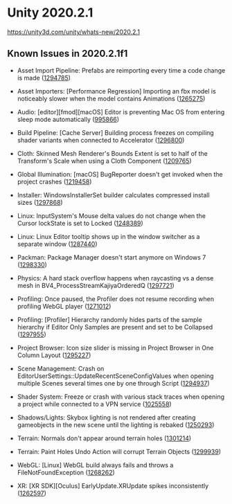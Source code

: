 # Unity 2020.2.1

https://unity3d.com/unity/whats-new/2020.2.1

## Known Issues in 2020.2.1f1



*   Asset Import Pipeline: Prefabs are reimporting every time a code change is made ([1294785](https://issuetracker.unity3d.com/issues/prefabs-are-reimporting-every-time-a-code-change-is-made))
    
*   Asset Importers: \[Performance Regression\] Importing an fbx model is noticeably slower when the model contains Animations ([1265275](https://issuetracker.unity3d.com/issues/performance-regression-importing-an-fbx-model-is-noticeably-slower-when-the-model-contains-animations))
    
*   Audio: \[editor\]\[fmod\]\[macOS\] Editor is preventing Mac OS from entering sleep mode automatically ([995866](https://issuetracker.unity3d.com/issues/editor-is-preventing-mac-os-from-entering-sleep-mode-automatically))
    
*   Build Pipeline: \[Cache Server\] Building process freezes on compiling shader variants when connected to Accelerator ([1296800](https://issuetracker.unity3d.com/issues/cache-server-building-process-freezes-on-compiling-shader-variants-when-connected-to-accelerator))
    
*   Cloth: Skinned Mesh Renderer's Bounds Extent is set to half of the Transform's Scale when using a Cloth Component ([1209765](https://issuetracker.unity3d.com/issues/skinned-mesh-renderers-bounds-extent-is-set-to-half-of-the-transforms-scale-when-using-a-cloth-component))
    
*   Global Illumination: \[macOS\] BugReporter doesn't get invoked when the project crashes ([1219458](https://issuetracker.unity3d.com/issues/macos-bugreporter-doesnt-get-invoked-when-the-project-crashes))
    
*   Installer: WindowsInstallerSet builder calculates compressed install sizes ([1297868](https://issuetracker.unity3d.com/issues/windowsinstallerset-builder-calculates-compressed-install-sizes))
    
*   Linux: InputSystem's Mouse delta values do not change when the Cursor lockState is set to Locked ([1248389](https://issuetracker.unity3d.com/issues/linux-inputsystems-mouse-delta-values-do-not-change-when-the-cursor-lockstate-is-set-to-locked))
    
*   Linux: Linux Editor tooltip shows up in the window switcher as a separate window ([1287440](https://issuetracker.unity3d.com/issues/linux-editor-tooltip-shows-up-in-the-window-switcher-as-a-separate-window))
    
*   Packman: Package Manager doesn't start anymore on Windows 7 ([1298330](https://issuetracker.unity3d.com/issues/package-manager-doesnt-start-anymore-on-windows-7))
    
*   Physics: A hard stack overflow happens when raycasting vs a dense mesh in BV4\_ProcessStreamKajiyaOrderedQ ([1297721](https://issuetracker.unity3d.com/issues/editor-crashes-when-raycasting-a-mesh-with-a-lot-of-triangles-located-very-close-to-each-other-or-opening-the-physics-debugger))
    
*   Profiling: Once paused, the Profiler does not resume recording when profiling WebGL player ([1271012](https://issuetracker.unity3d.com/issues/once-paused-the-profiler-does-not-resume-recording-when-profiling-webgl-player))
    
*   Profiling: \[Profiler\] Hierarchy randomly hides parts of the sample hierarchy if Editor Only Samples are present and set to be Collapsed ([1297955](https://issuetracker.unity3d.com/issues/profiler-hierarchy-randomly-hides-parts-of-the-sample-hierarchy-if-editor-only-samples-are-present-and-set-to-be-collapsed))
    
*   Project Browser: Icon size slider is missing in Project Browser in One Column Layout ([1295227](https://issuetracker.unity3d.com/issues/icon-size-slider-is-missing-in-project-browser-in-one-column-layout))
    
*   Scene Management: Crash on EditorUserSettings::UpdateRecentSceneConfigValues when opening multiple Scenes several times one by one through Script ([1294937](https://issuetracker.unity3d.com/issues/editor-crashes-after-opening-multiple-scenes-several-times))
    
*   Shader System: Freeze or crash with various stack traces when opening a project while connected to a VPN service ([1025558](https://issuetracker.unity3d.com/issues/editor-freezes-slash-crashes-when-connected-to-nordvpn))
    
*   Shadows/Lights: Skybox lighting is not rendered after creating gameobjects in the new scene until the lighting is rebaked ([1250293](https://issuetracker.unity3d.com/issues/skybox-lighting-is-not-shown-after-creating-new-gameobjects-in-the-new-scene))
    
*   Terrain: Normals don't appear around terrain holes ([1301214](https://issuetracker.unity3d.com/issues/terrain-normals-dont-appear-around-terrain-holes))
    
*   Terrain: Paint Holes Undo Action will corrupt Terrain Objects ([1299939](https://issuetracker.unity3d.com/issues/paint-holes-undo-action-will-corrupt-terrain-objects))
    
*   WebGL: \[Linux\] WebGL build always fails and throws a FileNotFoundException ([1268262](https://issuetracker.unity3d.com/issues/linux-webgl-build-always-fails-and-throws-a-filenotfoundexception))
    
*   XR: \[XR SDK\]\[Oculus\] EarlyUpdate.XRUpdate spikes inconsistently ([1262597](https://issuetracker.unity3d.com/issues/xr-sdk-oculus-earlyupdate-dot-xrupdate-spikes-inconsistently))